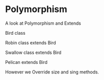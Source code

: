 # Polymorphism
A look at Polymorphism and Extends

Bird class

Robin class extends Bird

Swallow class extends Bird

Pelican extends Bird 

However we Override size and sing methods.
